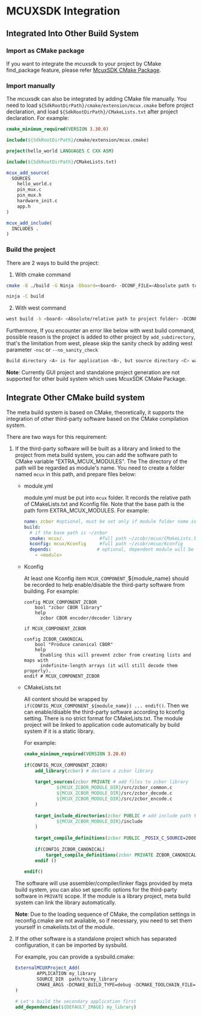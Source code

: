 # MCUXSDK Integration

## Integrated Into Other Build System

### Import as CMake package

If you want to integrate the mcuxsdk to your project by CMake find_package feature, please refer [McuxSDK CMake Package](#McuxSDK-CMake-Package).

### Import manually

The mcuxsdk can also be integrated by adding CMake file manually. You need to load `${SdkRootDirPath}/cmake/extension/mcux.cmake` before project declaration, and load `${SdkRootDirPath}/CMakeLists.txt` after project declaration. For example:

```cmake
cmake_minimum_required(VERSION 3.30.0)

include(${SdkRootDirPath}/cmake/extension/mcux.cmake)

project(hello_world LANGUAGES C CXX ASM)

include(${SdkRootDirPath}/CMakeLists.txt)

mcux_add_source(
  SOURCES     
    hello_world.c
    pin_mux.c
    pin_mux.h
    hardware_init.c
    app.h
)

mcux_add_include(
  INCLUDES .
)
```

### Build the project

There are 2 ways to build the project:

1. With cmake command
  ```bash
  cmake -B ./build -G Ninja -Dboard=<board> -DCONF_FILE=<Absolute path to project folder>/prj.conf -DCMAKE_BUILD_TYPE=debug -DCONFIG_TOOLCHAIN=armgcc

  ninja -C build
  ```

2. With west command
  ```bash
  west build -b <board> <Absolute/relative path to project folder> -DCONF_FILE=<Absolute path to project folder>/prj.conf --config=debug --toolchain=armgcc
  ```

Furthermore, If you encounter an error like below with west build command, possible reason is the project is added to other project by `add_subdirectory`, that's the limitation from west, please skip the sanity check by adding west parameter `-nsc` or `--no_sanity_check`
  ```bash
  Build directory <A> is for application <B>, but source directory <C> was specified; please clean it, use --pristine, or use --build-dir to set another build directory
  ```

**Note**: Currently GUI project and standalone project generation are not supported for other build system which uses McuxSDK CMake Package.

## Integrate Other CMake build system

The meta build system is based on CMake, theoretically, it supports the integration of other third-party software based on the CMake compilation system.

There are two ways for this requirement:

1. If the third-party software will be built as a library and linked to the project from meta build system, you can add the software path to CMake variable "EXTRA_MCUX_MODULES". The The directory of the path will be regarded as module's name. You need to create a folder named `mcux` in this path, and  prepare files below:

    - module.yml

      module.yml must be put into `mcux` folder. It records the relative path of CMakeLists.txt and Kconfig file. Note that the base path is the path form EXTRA_MCUX_MODULES. For example:

      ```yaml
      name: zcbor #optional, must be set only if module folder name is different with module name
      build:
        # if the base path is ~/zcbor
        cmake: mcux/.             #full path ~/zcobr/mcux/CMakeLists.txt
        kconfig: mcux/Kconfig     #full path ~/zcobr/mcux/Kconfig
        depends:                 # optional, dependent module will be included into the build system and be processed before current module.
          - <module>
      ```

    - Kconfig

      At least one Kconfig item `MCUX_COMPONENT_`${module_name} should be recorded to help enable/disable the third-party software from building. For example:

      ```
      config MCUX_COMPONENT_ZCBOR
          bool "zcbor CBOR library"
          help
            zcbor CBOR encoder/decoder library
 
      if MCUX_COMPONENT_ZCBOR
 
      config ZCBOR_CANONICAL
          bool "Produce canonical CBOR"
          help
            Enabling this will prevent zcbor from creating lists and maps with
            indefinite-length arrays (it will still decode them properly).
      endif # MCUX_COMPONENT_ZCBOR  
      ```

    - CMakeLists.txt

      All content should be wrapped by `if(CONFIG_MCUX_COMPONENT_${module_name}) ... endif()`. Then we can enable/disable the third-party software according to kconfig setting. There is no strict format for CMakeLists.txt. The module project will be linked to application code automatically by build system if it is a static library.

      For example:

      ```cmake
      cmake_minimum_required(VERSION 3.20.0)
 
      if(CONFIG_MCUX_COMPONENT_ZCBOR)
          add_library(zcbor) # declare a zcbor library 
 
          target_sources(zcbor PRIVATE # add files to zcbor library
                  ${MCUX_ZCBOR_MODULE_DIR}/src/zcbor_common.c
                  ${MCUX_ZCBOR_MODULE_DIR}/src/zcbor_decode.c
                  ${MCUX_ZCBOR_MODULE_DIR}/src/zcbor_encode.c
          )
 
          target_include_directories(zcbor PUBLIC # add include path to zcbor library
                  ${MCUX_ZCBOR_MODULE_DIR}/include
          )
 
          target_compile_definitions(zcbor PUBLIC _POSIX_C_SOURCE=200809L) # add macro to zcbor library and the targets which links this library
 
          if(CONFIG_ZCBOR_CANONICAL)
              target_compile_definitions(zcbor PRIVATE ZCBOR_CANONICAL) # # add macro only for zcbor library 
          endif ()
 
      endif()
      ```

   The software will use assembler/compiler/linker flags provided by meta build system, you can also set specific options for the third-party software in `PRIVATE` scope. If the module is a library project, meta build system can link the library automatically.

   **Note**: Due to the loading sequence of CMake, the compilation settings in reconfig.cmake are not available, so if necessary, you need to set them yourself in cmakelists.txt of the module.

2. If the other software is a standalone project which has separated configuration, it can be imported by sysbuild.

   For example, you can provide a sysbuild.cmake:

   ```cmake
   ExternalMCUXProject_Add(
           APPLICATION my_library
           SOURCE_DIR  path/to/my_library
           CMAKE_ARGS -DCMAKE_BUILD_TYPE=debug -DCMAKE_TOOLCHAIN_FILE=path/to/toolchain.cmake
   )

   # Let's build the secondary application first
   add_dependencies(${DEFAULT_IMAGE} my_library)
   ```